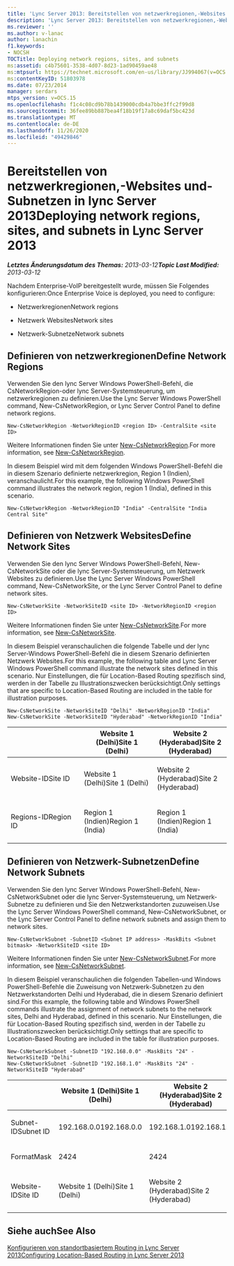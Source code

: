 ```yaml
---
title: 'Lync Server 2013: Bereitstellen von netzwerkregionen,-Websites und-Subnetzen'
description: 'Lync Server 2013: Bereitstellen von netzwerkregionen,-Websites und-Subnetzen'
ms.reviewer: ''
ms.author: v-lanac
author: lanachin
f1.keywords:
- NOCSH
TOCTitle: Deploying network regions, sites, and subnets
ms:assetid: c4b75601-3538-4d07-8d23-1ad90459ae48
ms:mtpsurl: https://technet.microsoft.com/en-us/library/JJ994067(v=OCS.15)
ms:contentKeyID: 51803978
ms.date: 07/23/2014
manager: serdars
mtps_version: v=OCS.15
ms.openlocfilehash: f1c4c08cd9b78b1439000cdb4a7bbe3ffc2f99d8
ms.sourcegitcommit: 36fee89bb887bea4f18b19f17a8c69daf5bc423d
ms.translationtype: MT
ms.contentlocale: de-DE
ms.lasthandoff: 11/26/2020
ms.locfileid: "49429846"
---
```

# <a name="deploying-network-regions-sites-and-subnets-in-lync-server-2013"></a><span data-ttu-id="f9ec1-103">Bereitstellen von netzwerkregionen,-Websites und-Subnetzen in lync Server 2013</span><span class="sxs-lookup"><span data-stu-id="f9ec1-103">Deploying network regions, sites, and subnets in Lync Server 2013</span></span>

<div data-xmlns="http://www.w3.org/1999/xhtml">

<div class="topic" data-xmlns="http://www.w3.org/1999/xhtml" data-msxsl="urn:schemas-microsoft-com:xslt" data-cs="https://msdn.microsoft.com/">

<div data-asp="https://msdn2.microsoft.com/asp">



</div>

<div id="mainSection">

<div id="mainBody"><span data-ttu-id="f9ec1-104">

<span> </span></span><span class="sxs-lookup"><span data-stu-id="f9ec1-104">

<span> </span></span></span>

<span data-ttu-id="f9ec1-105">_**Letztes Änderungsdatum des Themas:** 2013-03-12_</span><span class="sxs-lookup"><span data-stu-id="f9ec1-105">_**Topic Last Modified:** 2013-03-12_</span></span>

<span data-ttu-id="f9ec1-106">Nachdem Enterprise-VoIP bereitgestellt wurde, müssen Sie Folgendes konfigurieren:</span><span class="sxs-lookup"><span data-stu-id="f9ec1-106">Once Enterprise Voice is deployed, you need to configure:</span></span>

  - <span data-ttu-id="f9ec1-107">Netzwerkregionen</span><span class="sxs-lookup"><span data-stu-id="f9ec1-107">Network regions</span></span>

  - <span data-ttu-id="f9ec1-108">Netzwerk Websites</span><span class="sxs-lookup"><span data-stu-id="f9ec1-108">Network sites</span></span>

  - <span data-ttu-id="f9ec1-109">Netzwerk-Subnetze</span><span class="sxs-lookup"><span data-stu-id="f9ec1-109">Network subnets</span></span>

<div>

## <a name="define-network-regions"></a><span data-ttu-id="f9ec1-110">Definieren von netzwerkregionen</span><span class="sxs-lookup"><span data-stu-id="f9ec1-110">Define Network Regions</span></span>

<span data-ttu-id="f9ec1-111">Verwenden Sie den lync Server Windows PowerShell-Befehl, die CsNetworkRegion-oder lync Server-Systemsteuerung, um netzwerkregionen zu definieren.</span><span class="sxs-lookup"><span data-stu-id="f9ec1-111">Use the Lync Server Windows PowerShell command, New-CsNetworkRegion, or Lync Server Control Panel to define network regions.</span></span>

    New-CsNetworkRegion -NetworkRegionID <region ID> -CentralSite <site ID>

<span data-ttu-id="f9ec1-112">Weitere Informationen finden Sie unter [New-CsNetworkRegion](https://docs.microsoft.com/powershell/module/skype/New-CsNetworkRegion).</span><span class="sxs-lookup"><span data-stu-id="f9ec1-112">For more information, see [New-CsNetworkRegion](https://docs.microsoft.com/powershell/module/skype/New-CsNetworkRegion).</span></span>

<span data-ttu-id="f9ec1-113">In diesem Beispiel wird mit dem folgenden Windows PowerShell-Befehl die in diesem Szenario definierte netzwerkregion, Region 1 (Indien), veranschaulicht.</span><span class="sxs-lookup"><span data-stu-id="f9ec1-113">For this example, the following Windows PowerShell command illustrates the network region, region 1 (India), defined in this scenario.</span></span>

    New-CsNetworkRegion -NetworkRegionID "India" -CentralSite "India Central Site"

<div>


</div>

</div>

<div>

## <a name="define-network-sites"></a><span data-ttu-id="f9ec1-114">Definieren von Netzwerk Websites</span><span class="sxs-lookup"><span data-stu-id="f9ec1-114">Define Network Sites</span></span>

<span data-ttu-id="f9ec1-115">Verwenden Sie den lync Server Windows PowerShell-Befehl, New-CsNetworkSite oder die lync Server-Systemsteuerung, um Netzwerk Websites zu definieren.</span><span class="sxs-lookup"><span data-stu-id="f9ec1-115">Use the Lync Server Windows PowerShell command, New-CsNetworkSite, or the Lync Server Control Panel to define network sites.</span></span>

    New-CsNetworkSite -NetworkSiteID <site ID> -NetworkRegionID <region ID>

<span data-ttu-id="f9ec1-116">Weitere Informationen finden Sie unter [New-CsNetworkSite](https://docs.microsoft.com/powershell/module/skype/New-CsNetworkSite).</span><span class="sxs-lookup"><span data-stu-id="f9ec1-116">For more information, see [New-CsNetworkSite](https://docs.microsoft.com/powershell/module/skype/New-CsNetworkSite).</span></span>

<span data-ttu-id="f9ec1-117">In diesem Beispiel veranschaulichen die folgende Tabelle und der lync Server-Windows PowerShell-Befehl die in diesem Szenario definierten Netzwerk Websites.</span><span class="sxs-lookup"><span data-stu-id="f9ec1-117">For this example, the following table and Lync Server Windows PowerShell command illustrate the network sites defined in this scenario.</span></span> <span data-ttu-id="f9ec1-118">Nur Einstellungen, die für Location-Based Routing spezifisch sind, werden in der Tabelle zu Illustrationszwecken berücksichtigt.</span><span class="sxs-lookup"><span data-stu-id="f9ec1-118">Only settings that are specific to Location-Based Routing are included in the table for illustration purposes.</span></span>

    New-CsNetworkSite -NetworkSiteID "Delhi" -NetworkRegionID "India"
    New-CsNetworkSite -NetworkSiteID "Hyderabad" -NetworkRegionID "India"


<table>
<colgroup>
<col style="width: 33%" />
<col style="width: 33%" />
<col style="width: 33%" />
</colgroup>
<thead>
<tr class="header">
<th></th>
<th><span data-ttu-id="f9ec1-119">Website 1 (Delhi)</span><span class="sxs-lookup"><span data-stu-id="f9ec1-119">Site 1 (Delhi)</span></span></th>
<th><span data-ttu-id="f9ec1-120">Website 2 (Hyderabad)</span><span class="sxs-lookup"><span data-stu-id="f9ec1-120">Site 2 (Hyderabad)</span></span></th>
</tr>
</thead>
<tbody>
<tr class="odd">
<td><p><span data-ttu-id="f9ec1-121">Website-ID</span><span class="sxs-lookup"><span data-stu-id="f9ec1-121">Site ID</span></span></p></td>
<td><p><span data-ttu-id="f9ec1-122">Website 1 (Delhi)</span><span class="sxs-lookup"><span data-stu-id="f9ec1-122">Site 1 (Delhi)</span></span></p></td>
<td><p><span data-ttu-id="f9ec1-123">Website 2 (Hyderabad)</span><span class="sxs-lookup"><span data-stu-id="f9ec1-123">Site 2 (Hyderabad)</span></span></p></td>
</tr>
<tr class="even">
<td><p><span data-ttu-id="f9ec1-124">Regions-ID</span><span class="sxs-lookup"><span data-stu-id="f9ec1-124">Region ID</span></span></p></td>
<td><p><span data-ttu-id="f9ec1-125">Region 1 (Indien)</span><span class="sxs-lookup"><span data-stu-id="f9ec1-125">Region 1 (India)</span></span></p></td>
<td><p><span data-ttu-id="f9ec1-126">Region 1 (Indien)</span><span class="sxs-lookup"><span data-stu-id="f9ec1-126">Region 1 (India)</span></span></p></td>
</tr>
</tbody>
</table>


<div>


</div>

</div>

<div>

## <a name="define-network-subnets"></a><span data-ttu-id="f9ec1-127">Definieren von Netzwerk-Subnetzen</span><span class="sxs-lookup"><span data-stu-id="f9ec1-127">Define Network Subnets</span></span>

<span data-ttu-id="f9ec1-128">Verwenden Sie den lync Server Windows PowerShell-Befehl, New-CsNetworkSubnet oder die lync Server-Systemsteuerung, um Netzwerk-Subnetze zu definieren und Sie den Netzwerkstandorten zuzuweisen.</span><span class="sxs-lookup"><span data-stu-id="f9ec1-128">Use the Lync Server Windows PowerShell command, New-CsNetworkSubnet, or the Lync Server Control Panel to define network subnets and assign them to network sites.</span></span>

    New-CsNetworkSubnet -SubnetID <Subnet IP address> -MaskBits <Subnet bitmask> -NetworkSiteID <site ID>

<span data-ttu-id="f9ec1-129">Weitere Informationen finden Sie unter [New-CsNetworkSubnet](https://docs.microsoft.com/powershell/module/skype/New-CsNetworkSubnet).</span><span class="sxs-lookup"><span data-stu-id="f9ec1-129">For more information, see [New-CsNetworkSubnet](https://docs.microsoft.com/powershell/module/skype/New-CsNetworkSubnet).</span></span>

<span data-ttu-id="f9ec1-130">In diesem Beispiel veranschaulichen die folgenden Tabellen-und Windows PowerShell-Befehle die Zuweisung von Netzwerk-Subnetzen zu den Netzwerkstandorten Delhi und Hyderabad, die in diesem Szenario definiert sind.</span><span class="sxs-lookup"><span data-stu-id="f9ec1-130">For this example, the following table and Windows PowerShell commands illustrate the assignment of network subnets to the network sites, Delhi and Hyderabad, defined in this scenario.</span></span> <span data-ttu-id="f9ec1-131">Nur Einstellungen, die für Location-Based Routing spezifisch sind, werden in der Tabelle zu Illustrationszwecken berücksichtigt.</span><span class="sxs-lookup"><span data-stu-id="f9ec1-131">Only settings that are specific to Location-Based Routing are included in the table for illustration purposes.</span></span>

    New-CsNetworkSubnet -SubnetID "192.168.0.0" -MaskBits "24" -NetworkSiteID "Delhi"
    New-CsNetworkSubnet -SubnetID "192.168.1.0" -MaskBits "24" -NetworkSiteID "Hyderabad"


<table>
<colgroup>
<col style="width: 33%" />
<col style="width: 33%" />
<col style="width: 33%" />
</colgroup>
<thead>
<tr class="header">
<th></th>
<th><span data-ttu-id="f9ec1-132">Website 1 (Delhi)</span><span class="sxs-lookup"><span data-stu-id="f9ec1-132">Site 1 (Delhi)</span></span></th>
<th><span data-ttu-id="f9ec1-133">Website 2 (Hyderabad)</span><span class="sxs-lookup"><span data-stu-id="f9ec1-133">Site 2 (Hyderabad)</span></span></th>
</tr>
</thead>
<tbody>
<tr class="odd">
<td><p><span data-ttu-id="f9ec1-134">Subnet-ID</span><span class="sxs-lookup"><span data-stu-id="f9ec1-134">Subnet ID</span></span></p></td>
<td><p><span data-ttu-id="f9ec1-135">192.168.0.0</span><span class="sxs-lookup"><span data-stu-id="f9ec1-135">192.168.0.0</span></span></p></td>
<td><p><span data-ttu-id="f9ec1-136">192.168.1.0</span><span class="sxs-lookup"><span data-stu-id="f9ec1-136">192.168.1.0</span></span></p></td>
</tr>
<tr class="even">
<td><p><span data-ttu-id="f9ec1-137">Format</span><span class="sxs-lookup"><span data-stu-id="f9ec1-137">Mask</span></span></p></td>
<td><p><span data-ttu-id="f9ec1-138">24</span><span class="sxs-lookup"><span data-stu-id="f9ec1-138">24</span></span></p></td>
<td><p><span data-ttu-id="f9ec1-139">24</span><span class="sxs-lookup"><span data-stu-id="f9ec1-139">24</span></span></p></td>
</tr>
<tr class="odd">
<td><p><span data-ttu-id="f9ec1-140">Website-ID</span><span class="sxs-lookup"><span data-stu-id="f9ec1-140">Site ID</span></span></p></td>
<td><p><span data-ttu-id="f9ec1-141">Website 1 (Delhi)</span><span class="sxs-lookup"><span data-stu-id="f9ec1-141">Site 1 (Delhi)</span></span></p></td>
<td><p><span data-ttu-id="f9ec1-142">Website 2 (Hyderabad)</span><span class="sxs-lookup"><span data-stu-id="f9ec1-142">Site 2 (Hyderabad)</span></span></p></td>
</tr>
</tbody>
</table>


<div>


</div>

</div>

<div>

## <a name="see-also"></a><span data-ttu-id="f9ec1-143">Siehe auch</span><span class="sxs-lookup"><span data-stu-id="f9ec1-143">See Also</span></span>


[<span data-ttu-id="f9ec1-144">Konfigurieren von standortbasiertem Routing in Lync Server 2013</span><span class="sxs-lookup"><span data-stu-id="f9ec1-144">Configuring Location-Based Routing in Lync Server 2013</span></span>](lync-server-2013-configuring-location-based-routing.md)  
  

<span data-ttu-id="f9ec1-145"></div>

</div>

<span> </span>

</div>

</div>

</span><span class="sxs-lookup"><span data-stu-id="f9ec1-145"></div>

</div>

<span> </span>

</div>

</div>

</span></span></div>

